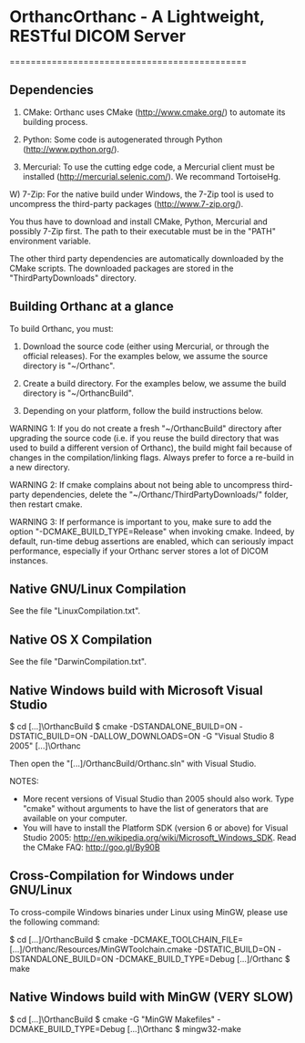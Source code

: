 # OrthancOrthanc - A Lightweight, RESTful DICOM Server
=============================================


Dependencies
------------

1) CMake: Orthanc uses CMake (http://www.cmake.org/) to automate its
   building process.

2) Python: Some code is autogenerated through Python
   (http://www.python.org/).

3) Mercurial: To use the cutting edge code, a Mercurial client must be
   installed (http://mercurial.selenic.com/). We recommand TortoiseHg.

W) 7-Zip: For the native build under Windows, the 7-Zip tool is used
   to uncompress the third-party packages (http://www.7-zip.org/).

You thus have to download and install CMake, Python, Mercurial and
possibly 7-Zip first. The path to their executable must be in the
"PATH" environment variable.

The other third party dependencies are automatically downloaded by the
CMake scripts. The downloaded packages are stored in the
"ThirdPartyDownloads" directory.


Building Orthanc at a glance
----------------------------

To build Orthanc, you must:

1) Download the source code (either using Mercurial, or through the
   official releases). For the examples below, we assume the source
   directory is "~/Orthanc".

2) Create a build directory. For the examples below, we assume the
   build directory is "~/OrthancBuild".

3) Depending on your platform, follow the build instructions below.


WARNING 1: If you do not create a fresh "~/OrthancBuild" directory
after upgrading the source code (i.e. if you reuse the build directory
that was used to build a different version of Orthanc), the build
might fail because of changes in the compilation/linking flags. Always
prefer to force a re-build in a new directory.

WARNING 2: If cmake complains about not being able to uncompress
third-party dependencies, delete the "~/Orthanc/ThirdPartyDownloads/"
folder, then restart cmake.

WARNING 3: If performance is important to you, make sure to add the
option "-DCMAKE_BUILD_TYPE=Release" when invoking cmake. Indeed, by
default, run-time debug assertions are enabled, which can seriously
impact performance, especially if your Orthanc server stores a lot of
DICOM instances.


Native GNU/Linux Compilation
----------------------------

See the file "LinuxCompilation.txt".


Native OS X Compilation
-----------------------

See the file "DarwinCompilation.txt".



Native Windows build with Microsoft Visual Studio
-------------------------------------------------

$ cd [...]\OrthancBuild
$ cmake -DSTANDALONE_BUILD=ON -DSTATIC_BUILD=ON -DALLOW_DOWNLOADS=ON -G "Visual Studio 8 2005" [...]\Orthanc

Then open the "[...]/OrthancBuild/Orthanc.sln" with Visual Studio.

NOTES:
* More recent versions of Visual Studio than 2005 should also
  work. Type "cmake" without arguments to have the list of generators
  that are available on your computer.
* You will have to install the Platform SDK (version 6 or above) for
  Visual Studio 2005:
  http://en.wikipedia.org/wiki/Microsoft_Windows_SDK.
  Read the CMake FAQ: http://goo.gl/By90B 



Cross-Compilation for Windows under GNU/Linux
---------------------------------------------

To cross-compile Windows binaries under Linux using MinGW, please use
the following command:

$ cd [...]/OrthancBuild
$ cmake -DCMAKE_TOOLCHAIN_FILE=[...]/Orthanc/Resources/MinGWToolchain.cmake -DSTATIC_BUILD=ON -DSTANDALONE_BUILD=ON -DCMAKE_BUILD_TYPE=Debug [...]/Orthanc
$ make



Native Windows build with MinGW (VERY SLOW)
-------------------------------------------

$ cd [...]\OrthancBuild
$ cmake -G "MinGW Makefiles" -DCMAKE_BUILD_TYPE=Debug [...]\Orthanc
$ mingw32-make
